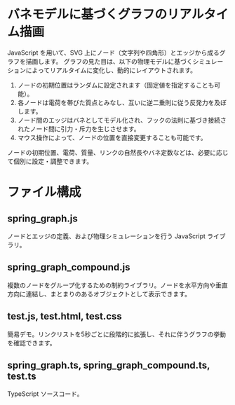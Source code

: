 # バネモデルに基づくグラフのリアルタイム描画

JavaScript を用いて、SVG 上にノード（文字列や四角形）とエッジから成るグラフを描画します。
グラフの見た目は、以下の物理モデルに基づくシミュレーションによってリアルタイムに変化し、動的にレイアウトされます。

1. ノードの初期位置はランダムに設定されます（固定値を指定することも可能）。
2. 各ノードは電荷を帯びた質点とみなし、互いに逆二乗則に従う反発力を及ぼします。
3. ノード間のエッジはバネとしてモデル化され、フックの法則に基づき接続されたノード間に引力・斥力を生じさせます。
4. マウス操作によって、ノードの位置を直接変更することも可能です。

ノードの初期位置、電荷、質量、リンクの自然長やバネ定数などは、必要に応じて個別に設定・調整できます。

# ファイル構成

## spring_graph.js

ノードとエッジの定義、および物理シミュレーションを行う JavaScript ライブラリ。

## spring_graph_compound.js

複数のノードをグループ化するための制約ライブラリ。ノードを水平方向や垂直方向に連結し、まとまりのあるオブジェクトとして表示できます。

## test.js, test.html, test.css

簡易デモ。リンクリストを5秒ごとに段階的に拡張し、それに伴うグラフの挙動を確認できます。

## spring_graph.ts, spring_graph_compound.ts, test.ts

TypeScript ソースコード。

